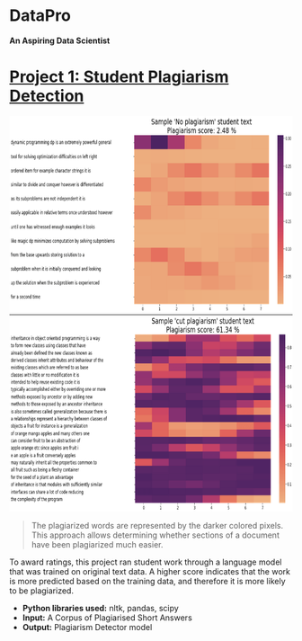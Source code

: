# DataPro
__An Aspiring Data Scientist__


# [Project 1: Student Plagiarism Detection](https://github.com/DataPro-M/66daysofdata_NLP/tree/main/day21)

<img src="https://github.com/DataPro-M/66daysofdata_NLP/blob/main/images/Day_21_1.png"  height="350"/>
<img src="https://github.com/DataPro-M/66daysofdata_NLP/raw/main/images/Day_21_2.png"  height="350"/>

> The plagiarized words are represented by the darker colored pixels.
> This approach allows determining whether sections of a document have been plagiarized much easier.                 

To award ratings, this project ran student work through a language model that was trained on original text data.
A higher score indicates that the work is more predicted based on the training data, and therefore it is more likely to be plagiarized. 
* **Python libraries used:** nltk, pandas, scipy
* **Input:** A Corpus of Plagiarised Short Answers
* **Output:** Plagiarism Detector model



